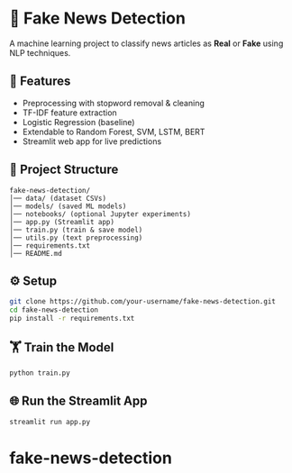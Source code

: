 # 📰 Fake News Detection

A machine learning project to classify news articles as **Real** or **Fake** using NLP techniques.

## 🚀 Features
- Preprocessing with stopword removal & cleaning
- TF-IDF feature extraction
- Logistic Regression (baseline)
- Extendable to Random Forest, SVM, LSTM, BERT
- Streamlit web app for live predictions

## 📂 Project Structure
```
fake-news-detection/
│── data/ (dataset CSVs)
│── models/ (saved ML models)
│── notebooks/ (optional Jupyter experiments)
│── app.py (Streamlit app)
│── train.py (train & save model)
│── utils.py (text preprocessing)
│── requirements.txt
│── README.md
```

## ⚙️ Setup

```bash
git clone https://github.com/your-username/fake-news-detection.git
cd fake-news-detection
pip install -r requirements.txt
```

## 🏋️ Train the Model
```bash
python train.py
```

## 🌐 Run the Streamlit App
```bash
streamlit run app.py
```
# fake-news-detection
